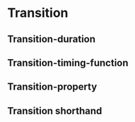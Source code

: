 <script setup>
import CdxDocsTokensTable from '../../src/components/tokens/TokensTable.vue';
import tokens from '@wikimedia/codex-design-tokens/theme-wikimedia-ui.json';
</script>

# Transition

## Transition-duration

<cdx-docs-tokens-table
	:tokens="tokens['transition-duration']"
	token-demo="CdxDocsTransitionDemo"
	css-property="transition-duration"
/>

## Transition-timing-function

<cdx-docs-tokens-table
	:tokens="tokens['transition-timing-function']"
	token-demo="CdxDocsTransitionDemo"
	css-property="transition-timing-function"
/>


## Transition-property

<cdx-docs-tokens-table
	:tokens="tokens['transition-property']"
	token-demo="CdxDocsTransitionDemo"
	css-property="transition-property"
/>

## Transition shorthand

<cdx-docs-tokens-table
	:tokens="tokens.transition"
	token-demo="CdxDocsTransitionDemo"
	css-property="transition"
/>
